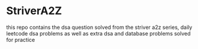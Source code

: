 # StriverA2Z
this repo contains the dsa question solved from the striver a2z series, daily leetcode dsa problems as well as extra dsa and database problems solved for practice

